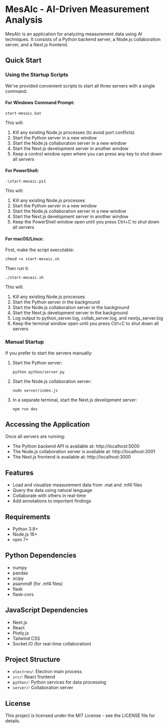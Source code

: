 # MesAIc - AI-Driven Measurement Analysis

MesAIc is an application for analyzing measurement data using AI techniques. It consists of a Python backend server, a Node.js collaboration server, and a Next.js frontend.

## Quick Start

### Using the Startup Scripts

We've provided convenient scripts to start all three servers with a single command:

#### For Windows Command Prompt:

```
start-mesaic.bat
```

This will:
1. Kill any existing Node.js processes (to avoid port conflicts)
2. Start the Python server in a new window
3. Start the Node.js collaboration server in a new window
4. Start the Next.js development server in another window
5. Keep a control window open where you can press any key to shut down all servers

#### For PowerShell:

```
.\start-mesaic.ps1
```

This will:
1. Kill any existing Node.js processes
2. Start the Python server in a new window
3. Start the Node.js collaboration server in a new window
4. Start the Next.js development server in another window
5. Keep the PowerShell window open until you press Ctrl+C to shut down all servers

#### For macOS/Linux:

First, make the script executable:
```
chmod +x start-mesaic.sh
```

Then run it:
```
./start-mesaic.sh
```

This will:
1. Kill any existing Node.js processes
2. Start the Python server in the background
3. Start the Node.js collaboration server in the background
4. Start the Next.js development server in the background
5. Log output to python_server.log, collab_server.log, and nextjs_server.log
6. Keep the terminal window open until you press Ctrl+C to shut down all servers

### Manual Startup

If you prefer to start the servers manually:

1. Start the Python server:
   ```
   python python/server.py
   ```

2. Start the Node.js collaboration server:
   ```
   node server/index.js
   ```

3. In a separate terminal, start the Next.js development server:
   ```
   npm run dev
   ```

## Accessing the Application

Once all servers are running:

- The Python backend API is available at: http://localhost:5000
- The Node.js collaboration server is available at: http://localhost:3001
- The Next.js frontend is available at: http://localhost:3000

## Features

- Load and visualize measurement data from .mat and .mf4 files
- Query the data using natural language
- Collaborate with others in real-time
- Add annotations to important findings

## Requirements

- Python 3.8+
- Node.js 16+
- npm 7+

## Python Dependencies

- numpy
- pandas
- scipy
- asammdf (for .mf4 files)
- flask
- flask-cors

## JavaScript Dependencies

- Next.js
- React
- Plotly.js
- Tailwind CSS
- Socket.IO (for real-time collaboration)

## Project Structure

- `electron/`: Electron main process
- `src/`: React frontend
- `python/`: Python services for data processing
- `server/`: Collaboration server

## License

This project is licensed under the MIT License - see the LICENSE file for details. 